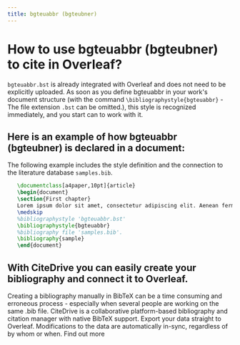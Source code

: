 ```yaml
---
title: bgteuabbr (bgteubner)
---
```


# How to use bgteuabbr (bgteubner) to cite in Overleaf? 
`bgteuabbr.bst` is already integrated with Overleaf and does not need to be explicitly uploaded. As soon as you define bgteuabbr in your work's document structure (with the command `\bibliographystyle{bgteuabbr}` - The file extension `.bst` can be omitted.), this style is recognized immediately, and you start can to work with it.

## Here is an example of how bgteuabbr (bgteubner) is declared in a document:
The following example includes the style definition and the connection to the literature database `samples.bib`.
```tex
   \documentclass[a4paper,10pt]{article}
   \begin{document}
   \section{First chapter}
   Lorem ipsum dolor sit amet, consectetur adipiscing elit. Aenean fermentum justo massa, ut maximus mauris sodales et. Aenean vel elit a erat rhoncus pharetra.
   \medskip
   %bibliographystyle 'bgteuabbr.bst'
   \bibliographystyle{bgteuabbr}
   %bibliography file 'samples.bib'.
   \bibliography{sample}
   \end{document}
```

## With CiteDrive you can easily create your bibliography and connect it to Overleaf. 
Creating a bibliography manually in BibTeX can be a time consuming and erroneous process - especially when several people are working on the same .bib file. CiteDrive is a collaborative platform-based bibliography and citation manager with native BibTeX support. Export your data straight to Overleaf. Modifications to the data are automatically in-sync, regardless of by whom or when. Find out more